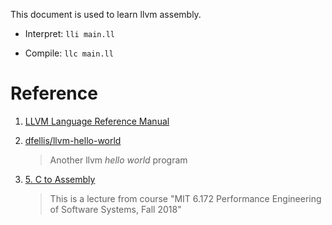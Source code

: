This document is used to learn llvm assembly.

- Interpret: `lli main.ll`

- Compile: `llc main.ll`


# Reference

1. [LLVM Language Reference Manual](https://llvm.org/docs/LangRef.html)


2. [dfellis/llvm-hello-world](https://github.com/dfellis/llvm-hello-world)

   > Another llvm *hello world* program

3. [5. C to Assembly](https://www.youtube.com/watch?v=wt7a5BOztuM)

    > This is a lecture from course "MIT 6.172 Performance Engineering of Software Systems, Fall 2018"
